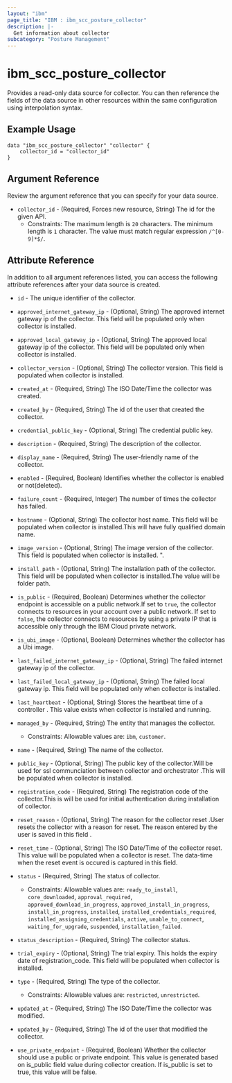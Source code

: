 ```yaml
---
layout: "ibm"
page_title: "IBM : ibm_scc_posture_collector"
description: |-
  Get information about collector
subcategory: "Posture Management"
---
```


# ibm_scc_posture_collector

Provides a read-only data source for collector. You can then reference the fields of the data source in other resources within the same configuration using interpolation syntax.

## Example Usage

```hcl
data "ibm_scc_posture_collector" "collector" {
	collector_id = "collector_id"
}
```

## Argument Reference

Review the argument reference that you can specify for your data source.

* `collector_id` - (Required, Forces new resource, String) The id for the given API.
  * Constraints: The maximum length is `20` characters. The minimum length is `1` character. The value must match regular expression `/^[0-9]*$/`.

## Attribute Reference

In addition to all argument references listed, you can access the following attribute references after your data source is created.

* `id` - The unique identifier of the collector.
* `approved_internet_gateway_ip` - (Optional, String) The approved internet gateway ip of the collector. This field will be populated only when collector is installed.

* `approved_local_gateway_ip` - (Optional, String) The approved local gateway ip of the collector. This field will be populated only when collector is installed.

* `collector_version` - (Optional, String) The collector version. This field is populated when collector is installed.

* `created_at` - (Required, String) The ISO Date/Time the collector was created.

* `created_by` - (Required, String) The id of the user that created the collector.

* `credential_public_key` - (Optional, String) The credential public key.

* `description` - (Required, String) The description of the collector.

* `display_name` - (Required, String) The user-friendly name of the collector.

* `enabled` - (Required, Boolean) Identifies whether the collector is enabled or not(deleted).

* `failure_count` - (Required, Integer) The number of times the collector has failed.

* `hostname` - (Optional, String) The collector host name. This field will be populated when collector is installed.This will have fully qualified domain name.

* `image_version` - (Optional, String) The image version of the collector. This field is populated when collector is installed. ".

* `install_path` - (Optional, String) The installation path of the collector. This field will be populated when collector is installed.The value will be folder path.

* `is_public` - (Required, Boolean) Determines whether the collector endpoint is accessible on a public network.If set to `true`, the collector connects to resources in your account over a public network. If set to `false`, the collector connects to resources by using a private IP that is accessible only through the IBM Cloud private network.

* `is_ubi_image` - (Optional, Boolean) Determines whether the collector has a Ubi image.

* `last_failed_internet_gateway_ip` - (Optional, String) The failed internet gateway ip of the collector.

* `last_failed_local_gateway_ip` - (Optional, String) The failed local gateway ip. This field will be populated only when collector is installed.

* `last_heartbeat` - (Optional, String) Stores the heartbeat time of a controller . This value exists when collector is installed and running.

* `managed_by` - (Required, String) The entity that manages the collector.
  * Constraints: Allowable values are: `ibm`, `customer`.

* `name` - (Required, String) The name of the collector.

* `public_key` - (Optional, String) The public key of the collector.Will be used for ssl communciation between collector and orchestrator .This will be populated when collector is installed.

* `registration_code` - (Required, String) The registration code of the collector.This is will be used for initial authentication during installation of collector.

* `reset_reason` - (Optional, String) The reason for the collector reset .User resets the collector with a reason for reset. The reason entered by the user is saved in this field .

* `reset_time` - (Optional, String) The ISO Date/Time of the collector reset. This value will be populated when a collector is reset. The data-time when the reset event is occured is captured in this field.

* `status` - (Required, String) The status of collector.
  * Constraints: Allowable values are: `ready_to_install`, `core_downloaded`, `approval_required`, `approved_download_in_progress`, `approved_install_in_progress`, `install_in_progress`, `installed`, `installed_credentials_required`, `installed_assigning_credentials`, `active`, `unable_to_connect`, `waiting_for_upgrade`, `suspended`, `installation_failed`.

* `status_description` - (Required, String) The collector status.

* `trial_expiry` - (Optional, String) The trial expiry. This holds the expiry date of registration_code. This field will be populated when collector is installed.

* `type` - (Required, String) The type of the collector.
  * Constraints: Allowable values are: `restricted`, `unrestricted`.

* `updated_at` - (Required, String) The ISO Date/Time the collector was modified.

* `updated_by` - (Required, String) The id of the user that modified the collector.

* `use_private_endpoint` - (Required, Boolean) Whether the collector should use a public or private endpoint. This value is generated based on is_public field value during collector creation. If is_public is set to true, this value will be false.

